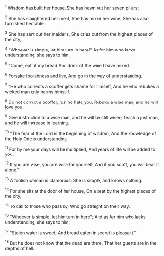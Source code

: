 <sup>1</sup> 
Wisdom has built her house, She has hewn out her seven pillars; 

<sup>2</sup> 
She has slaughtered her meat, She has mixed her wine, She has also furnished her table. 

<sup>3</sup> 
She has sent out her maidens, She cries out from the highest places of the city, 

<sup>4</sup> 
"Whoever is simple, let him turn in here!" As for him who lacks understanding, she says to him, 

<sup>5</sup> 
"Come, eat of my bread And drink of the wine I have mixed. 

<sup>6</sup> 
Forsake foolishness and live, And go in the way of understanding. 

<sup>7</sup> 
"He who corrects a scoffer gets shame for himself, And he who rebukes a wicked man only harms himself. 

<sup>8</sup> 
Do not correct a scoffer, lest he hate you; Rebuke a wise man, and he will love you. 

<sup>9</sup> 
Give instruction to a wise man, and he will be still wiser; Teach a just man, and he will increase in learning. 

<sup>10</sup> 
"The fear of the Lord is the beginning of wisdom, And the knowledge of the Holy One is understanding. 

<sup>11</sup> 
For by me your days will be multiplied, And years of life will be added to you. 

<sup>12</sup> 
If you are wise, you are wise for yourself, And if you scoff, you will bear it alone." 

<sup>13</sup> 
A foolish woman is clamorous; She is simple, and knows nothing. 

<sup>14</sup> 
For she sits at the door of her house, On a seat by the highest places of the city, 

<sup>15</sup> 
To call to those who pass by, Who go straight on their way: 

<sup>16</sup> 
"Whoever is simple, let him turn in here"; And as for him who lacks understanding, she says to him, 

<sup>17</sup> 
"Stolen water is sweet, And bread eaten in secret is pleasant." 

<sup>18</sup> 
But he does not know that the dead are there, That her guests are in the depths of hell.